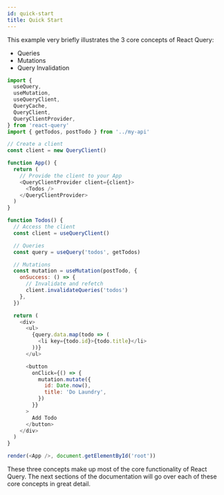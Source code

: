 ```yaml
---
id: quick-start
title: Quick Start
---
```


This example very briefly illustrates the 3 core concepts of React Query:

- Queries
- Mutations
- Query Invalidation

```js
import {
  useQuery,
  useMutation,
  useQueryClient,
  QueryCache,
  QueryClient,
  QueryClientProvider,
} from 'react-query'
import { getTodos, postTodo } from '../my-api'

// Create a client
const client = new QueryClient()

function App() {
  return (
    // Provide the client to your App
    <QueryClientProvider client={client}>
      <Todos />
    </QueryClientProvider>
  )
}

function Todos() {
  // Access the client
  const client = useQueryClient()

  // Queries
  const query = useQuery('todos', getTodos)

  // Mutations
  const mutation = useMutation(postTodo, {
    onSuccess: () => {
      // Invalidate and refetch
      client.invalidateQueries('todos')
    },
  })

  return (
    <div>
      <ul>
        {query.data.map(todo => (
          <li key={todo.id}>{todo.title}</li>
        ))}
      </ul>

      <button
        onClick={() => {
          mutation.mutate({
            id: Date.now(),
            title: 'Do Laundry',
          })
        }}
      >
        Add Todo
      </button>
    </div>
  )
}

render(<App />, document.getElementById('root'))
```

These three concepts make up most of the core functionality of React Query. The next sections of the documentation will go over each of these core concepts in great detail.

